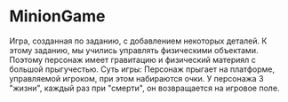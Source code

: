 # MinionGame
Игра, созданная по заданию, с добавлением некоторых деталей.
К этому заданию, мы учились управлять физическими объектами. Поэтому персонаж имеет гравитацию и физический материял с большой прыгучестью.
Суть игры:
Персонаж прыгает на платформе, управляемой игроком, при этом набираются очки. У персонажа 3 "жизни", каждый раз при "смерти", он возвращается на игровое поле.
